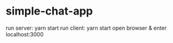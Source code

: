 # simple-chat-app
run server:
  yarn start
run client:
  yarn start
open browser & enter localhost:3000
